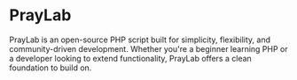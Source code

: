 # PrayLab
PrayLab is an open-source PHP script built for simplicity, flexibility, and community-driven development. Whether you're a beginner learning PHP or a developer looking to extend functionality, PrayLab offers a clean foundation to build on.
